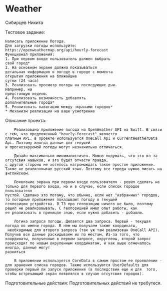 # Weather

Сибирцев Никита


Тестовое задание:

	Написать приложение Погода.
	Для загрузки погоды используйте:
	https://openweathermap.org/api/hourly-forecast
	Функционал приложения:
	1. При первом входе пользователь должен выбрать
	свой город*
	2. На основном экране должна показываться
	детальная информация о погоде в городе с момента
	открытия приложения на ближайшие
	сутки (24 часа)
	3. Реализовать просмотр погоды на последующие дни.
	Например, на
	предстоящую неделю.
	4. Реализовать возможность добавлять
	дополнительные города*
	5. Реализовать навигацию между экранами городов*
	* Механизм реализации на ваше усмотрение


Описание проекта:


		Реализовано приложение погода на OpenWeather API на Swift. В связи с тем, что предложенный "hourly-forecast" является
	платным API, в проекте используется OneCall Api и СurrentWeatherData Api. Поэтому иногда данные для текущей
	и прогнозируемой погоды могут незначильно отличаться.

		Дизайн максимально минималистичен. Можно подумать, что это из-за отсутсвия навыков, и это будет отчасти правда,
	с другой стороны не хотелось нагромождать такое простое приложение. Также не реализовывал русский язык. Поэтому все города нужно писать на английском.

		Появление экрана при первом входе пользователя - решил сделать не только для первого входа, но и в случае, если список городов пользователя
	пустой. Сделано это потому, что обычно, если нет "избранных" городов, то погодные приложения показывают погоду в текущей
	геопозиции устройства. В ТЗ про геопозицию ничего не было, поэтому решил не реализовывать. С геопозицией имел опыт работы, как
	ее реализовать в приницпе знаю, если нужно добавить - добавлю.

		Логика запроса погоды. Делается два запроса. Первый - текущая погода по имени города. В нем мы получаем также координаты,
	 необходимые для второго запроса (так уж там реализован OneCall API). Получив все данные раскидываем их по местам. Из-за того, что
	координаты, полученные в первом запросе, округлены, второй запрос происходит по новым окруленным координатам, и как выше отмечалось иногда, данные могут
	разниться

		В приложении используется CoreData в самом простом ее проявлении - для хранения списка городов. Также используются UserDefaults для
	проверки первый ли запуск приложения (в последствии еще и для  того, чтобы встречающий экран появлялся в случае отсутсвия городов).

Подготовительные действия:
		Подготовительных действий не требутеся.

	
